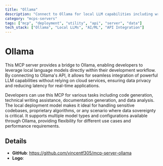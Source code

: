 ```yaml
---
title: "Ollama"
description: "Connect to Ollama for local LLM capabilities including writing assistance, code generation, and data analysis."
category: "mcps-servers"
tags: ["mcp", "deployment", "utility", "api", "server", "data"]
tech_stack: ["Ollama", "Local LLMs", "AI/ML", "API Integration"]
---
```


# Ollama

This MCP server provides a bridge to Ollama, enabling developers to leverage local language models directly within their development workflow. By connecting to Ollama's API, it allows for seamless integration of powerful LLM capabilities without relying on cloud services, ensuring data privacy and reducing latency for real-time applications.

Developers can use this MCP for various tasks including code generation, technical writing assistance, documentation generation, and data analysis. The local deployment model makes it ideal for handling sensitive codebases, proprietary algorithms, or any scenario where data sovereignty is critical. It supports multiple model types and configurations available through Ollama, providing flexibility for different use cases and performance requirements.

## Details

- **GitHub**: https://github.com/vincentf305/mcp-server-ollama
- **Logo**: 
